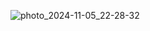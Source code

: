 ![photo_2024-11-05_22-28-32](https://github.com/user-attachments/assets/40bc023d-84d8-4802-94f6-4da9c6b8b771)
